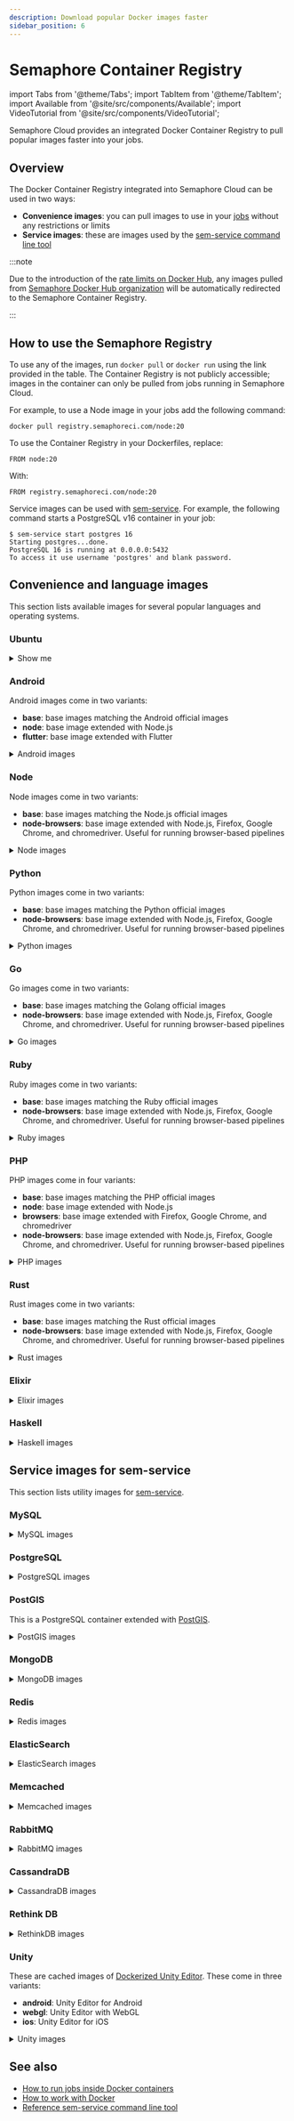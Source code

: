 ```yaml
---
description: Download popular Docker images faster
sidebar_position: 6
---
```


# Semaphore Container Registry

import Tabs from '@theme/Tabs';
import TabItem from '@theme/TabItem';
import Available from '@site/src/components/Available';
import VideoTutorial from '@site/src/components/VideoTutorial';

<Available/>

Semaphore Cloud provides an integrated Docker Container Registry to pull popular images faster into your jobs.

## Overview

The Docker Container Registry integrated into Semaphore Cloud can be used in two ways:

- **Convenience images**: you can pull images to use in your [jobs](../jobs) without any restrictions or limits
- **Service images**: these are images used by the [sem-service command line tool](../../reference/toolbox#sem-service)

:::note

Due to the introduction of the [rate limits on Docker Hub](https://docs.docker.com/docker-hub/download-rate-limit/), any images pulled from [Semaphore Docker Hub organization](https://hub.docker.com/u/semaphoreci) will be automatically redirected to the Semaphore Container Registry.

:::


## How to use the Semaphore Registry

To use any of the images, run `docker pull` or `docker run` using the link provided in the table. The Container Registry is not publicly accessible; images in the container can only be pulled from jobs running in Semaphore Cloud.

For example, to use a Node image in your jobs add the following command:

```shell title="Job commands"
docker pull registry.semaphoreci.com/node:20
```

To use the Container Registry in your Dockerfiles, replace:

```docker title="Dockerfile"
FROM node:20
```

With:

```docker title="Dockerfile"
FROM registry.semaphoreci.com/node:20
```

Service images can be used with [sem-service](../../reference/toolbox#sem-service). For example, the following command starts a PostgreSQL v16 container in your job:

```shell title="Job commands"
$ sem-service start postgres 16
Starting postgres...done.
PostgreSQL 16 is running at 0.0.0.0:5432
To access it use username 'postgres' and blank password.
```

## Convenience and language images

This section lists available images for several popular languages and operating systems.

### Ubuntu

<details>
<summary>Show me</summary>
<div>

| Image | Link |
|--------|--------|
| ubuntu:18.04 | `registry.semaphoreci.com/ubuntu:18.04` |  
| ubuntu:20.04 | `registry.semaphoreci.com/ubuntu:20.04` |  
| ubuntu:22.04 | `registry.semaphoreci.com/ubuntu:22.04` |  

</div>
</details>

### Android

Android images come in two variants:

- **base**: base images matching the Android official images
- **node**: base image extended with Node.js
- **flutter**: base image extended with Flutter


<details>
<summary>Android images</summary>
<div>

| Image | Link |
|--------|--------|
| android:25 | `registry.semaphoreci.com/android:25` |
| android:25-flutter | `registry.semaphoreci.com/android:25-flutter` |
| android:25-node | `registry.semaphoreci.com/android:25-node` |
| android:26 | `registry.semaphoreci.com/android:26` |
| android:26-flutter | `registry.semaphoreci.com/android:26-flutter` |
| android:26-node | `registry.semaphoreci.com/android:26-node` |
| android:27 | `registry.semaphoreci.com/android:27` |
| android:27-flutter | `registry.semaphoreci.com/android:27-flutter` |
| android:27-node | `registry.semaphoreci.com/android:27-node` |
| android:28 | `registry.semaphoreci.com/android:28` |
| android:28-flutter | `registry.semaphoreci.com/android:28-flutter` |
| android:28-node | `registry.semaphoreci.com/android:28-node` |
| android:29 | `registry.semaphoreci.com/android:29` |
| android:29-flutter | `registry.semaphoreci.com/android:29-flutter` |
| android:29-node | `registry.semaphoreci.com/android:29-node` |
| android:30 | `registry.semaphoreci.com/android:30` |
| android:30-flutter | `registry.semaphoreci.com/android:30-flutter` |
| android:30-node | `registry.semaphoreci.com/android:30-node` |
| android:31 | `registry.semaphoreci.com/android:31` |
| android:31-flutter | `registry.semaphoreci.com/android:31-flutter` |
| android:31-node | `registry.semaphoreci.com/android:31-node` |
| android:32 | `registry.semaphoreci.com/android:32` |
| android:32-flutter | `registry.semaphoreci.com/android:32-flutter` |
| android:32-node | `registry.semaphoreci.com/android:32-node` |
| android:33 | `registry.semaphoreci.com/android:33` |
| android:33-flutter | `registry.semaphoreci.com/android:33-flutter` |
| android:33-node | `registry.semaphoreci.com/android:33-node` |
| android:34 | `registry.semaphoreci.com/android:34` |
| android:34-flutter | `registry.semaphoreci.com/android:34-flutter` |
| android:34-node | `registry.semaphoreci.com/android:34-node` |

</div>
</details>

### Node

Node images come in two variants:

- **base**: base images matching the Node.js official images
- **node-browsers**: base image extended with Node.js, Firefox, Google Chrome, and chromedriver. Useful for running browser-based pipelines

<details>
<summary>Node images</summary>
<div>

| Image | Link |
|--------|--------|
| node:10 | `registry.semaphoreci.com/node:10` |  
| node:10-browsers | `registry.semaphoreci.com/node:10-browsers` |   
| node:12 | `registry.semaphoreci.com/node:12` |  
| node:12-browsers | `registry.semaphoreci.com/node:12-browsers` |  
| node:14 | `registry.semaphoreci.com/node:14` |  
| node:14-browsers | `registry.semaphoreci.com/node:14-browsers` |  
| node:15 | `registry.semaphoreci.com/node:15` |  
| node:15-browsers | `registry.semaphoreci.com/node:15-browsers` |  
| node:16 | `registry.semaphoreci.com/node:16` |  
| node:16-browsers | `registry.semaphoreci.com/node:16-browsers` |  
| node:17 | `registry.semaphoreci.com/node:17` |  
| node:17-browsers | `registry.semaphoreci.com/node:17-browsers` |  
| node:18 | `registry.semaphoreci.com/node:18` |  
| node:18-browsers | `registry.semaphoreci.com/node:18-browsers` |  
| node:19 | `registry.semaphoreci.com/node:19` |  
| node:19-browsers | `registry.semaphoreci.com/node:19-browsers` |  
| node:20 | `registry.semaphoreci.com/node:20` |  
| node:20-browsers | `registry.semaphoreci.com/node:20-browsers` |  
| node:21 | `registry.semaphoreci.com/node:21` |  
| node:21-browsers | `registry.semaphoreci.com/node:21-browsers` |  

</div>
</details>

### Python

Python images come in two variants:

- **base**: base images matching the Python official images
- **node-browsers**: base image extended with Node.js, Firefox, Google Chrome, and chromedriver. Useful for running browser-based pipelines

<details>
<summary>Python images</summary>
<div>

| Image | Link |
|--------|--------|
| python:3.2 | `registry.semaphoreci.com/python:3.2` |  
| python:3.2-node-browsers | `registry.semaphoreci.com/python:3.2-node-browsers` |  
| python:3.3 | `registry.semaphoreci.com/python:3.3` |  
| python:3.3-node-browsers | `registry.semaphoreci.com/python:3.3-node-browsers` |  
| python:3.4 | `registry.semaphoreci.com/python:3.4` |  
| python:3.4-node-browsers | `registry.semaphoreci.com/python:3.4-node-browsers` |  
| python:3.5 | `registry.semaphoreci.com/python:3.5` |  
| python:3.5-node-browsers | `registry.semaphoreci.com/python:3.5-node-browsers` |  
| python:3.6 | `registry.semaphoreci.com/python:3.6` |  
| python:3.6-node-browsers | `registry.semaphoreci.com/python:3.6-node-browsers` |  
| python:3.7 | `registry.semaphoreci.com/python:3.7` |  
| python:3.7-node-browsers | `registry.semaphoreci.com/python:3.7-node-browsers` |  
| python:3.8 | `registry.semaphoreci.com/python:3.8` |  
| python:3.8-node-browsers | `registry.semaphoreci.com/python:3.8-node-browsers` |  
| python:3.9 | `registry.semaphoreci.com/python:3.9` |  
| python:3.9-node-browsers | `registry.semaphoreci.com/python:3.9-node-browsers` |  
| python:3.10 | `registry.semaphoreci.com/python:3.10.0a1` |  
| python:3.10-node-browsers | `registry.semaphoreci.com/python:3.10.0a1-node-browsers` |  
| python:3.11 | `registry.semaphoreci.com/python:3.11.7` |  
| python:3.11-node-browsers | `registry.semaphoreci.com/python:3.11.7-node-browsers` |  
| python:3.12.1 | `registry.semaphoreci.com/python:3.12.1` |  
| python:3.12.1-node-browsers | `registry.semaphoreci.com/python:3.12.1-node-browsers` |  

</div>
</details>

### Go

Go images come in two variants:

- **base**: base images matching the Golang official images
- **node-browsers**: base image extended with Node.js, Firefox, Google Chrome, and chromedriver. Useful for running browser-based pipelines

<details>
<summary>Go images</summary>
<div>

| Image | Link |
|--------|--------|
| golang:1.14 | `registry.semaphoreci.com/golang:1.14` |  
| golang:1.14-node-browsers | `registry.semaphoreci.com/golang:1.14-node-browsers` |  
| golang:1.15 | `registry.semaphoreci.com/golang:1.15` |  
| golang:1.15-node-browsers | `registry.semaphoreci.com/golang:1.15-node-browsers` |  
| golang:1.16 | `registry.semaphoreci.com/golang:1.16` |  
| golang:1.16-node-browsers | `registry.semaphoreci.com/golang:1.16-node-browsers` |  
| golang:1.17 | `registry.semaphoreci.com/golang:1.17` |  
| golang:1.17-node-browsers | `registry.semaphoreci.com/golang:1.17-node-browsers` |  
| golang:1.18 | `registry.semaphoreci.com/golang:1.18` |  
| golang:1.18-node-browsers | `registry.semaphoreci.com/golang:1.18-node-browsers` |  
| golang:1.19 | `registry.semaphoreci.com/golang:1.19` |  
| golang:1.19-node-browsers | `registry.semaphoreci.com/golang:1.19-node-browsers` |  
| golang:1.20 | `registry.semaphoreci.com/golang:1.20` |  
| golang:1.20-node-browsers | `registry.semaphoreci.com/golang:1.20-node-browsers` |  
| golang:1.21 | `registry.semaphoreci.com/golang:1.21` |  
| golang:1.21-node-browsers | `registry.semaphoreci.com/golang:1.21-node-browsers` |  
| golang:1.22 | `registry.semaphoreci.com/golang:1.22` |  
| golang:1.22-node-browsers | `registry.semaphoreci.com/golang:1.22-node-browsers` |  

</div>
</details>

### Ruby

Ruby images come in two variants:

- **base**: base images matching the Ruby official images
- **node-browsers**: base image extended with Node.js, Firefox, Google Chrome, and chromedriver. Useful for running browser-based pipelines

<details>
<summary>Ruby images</summary>
<div>

| Image | Link |
|--------|--------|
| ruby:2.0 | `registry.semaphoreci.com/ruby:2.0` |  
| ruby:2.0-node-browsers | `registry.semaphoreci.com/ruby:2.0-node-browsers` |  
| ruby:2.1 | `registry.semaphoreci.com/ruby:2.1` |  
| ruby:2.1-node-browsers | `registry.semaphoreci.com/ruby:2.1-node-browsers` |  
| ruby:2.2 | `registry.semaphoreci.com/ruby:2.2` |  
| ruby:2.2-node-browsers | `registry.semaphoreci.com/ruby:2.2-node-browsers` |  
| ruby:2.3 | `registry.semaphoreci.com/ruby:2.3` |  
| ruby:2.3-node-browsers | `registry.semaphoreci.com/ruby:2.3-node-browsers` |  
| ruby:2.4 | `registry.semaphoreci.com/ruby:2.4` |  
| ruby:2.4-node-browsers | `registry.semaphoreci.com/ruby:2.4-node-browsers` |  
| ruby:2.5 | `registry.semaphoreci.com/ruby:2.5` |  
| ruby:2.5-node-browsers | `registry.semaphoreci.com/ruby:2.5-node-browsers` |  
| ruby:2.5 | `registry.semaphoreci.com/ruby:2.5` |  
| ruby:2.5-node-browsers | `registry.semaphoreci.com/ruby:2.5-node-browsers` |  
| ruby:2.6 | `registry.semaphoreci.com/ruby:2.6` |  
| ruby:2.6-node-browsers | `registry.semaphoreci.com/ruby:2.6-node-browsers` |  
| ruby:2.7 | `registry.semaphoreci.com/ruby:2.7` |  
| ruby:2.7-node-browsers | `registry.semaphoreci.com/ruby:2.7-node-browsers` |  
| ruby:3.0 | `registry.semaphoreci.com/ruby:3.0` |  
| ruby:3.0-node-browsers | `registry.semaphoreci.com/ruby:3.0-node-browsers` |  
| ruby:3.0.1 | `registry.semaphoreci.com/ruby:3.0.1` |  
| ruby:3.0.1-node-browsers | `registry.semaphoreci.com/ruby:3.0.1-node-browsers` |  
| ruby:3.0.2 | `registry.semaphoreci.com/ruby:3.0.2` |  
| ruby:3.0.2-node-browsers | `registry.semaphoreci.com/ruby:3.0.2-node-browsers` |  
| ruby:3.0.3 | `registry.semaphoreci.com/ruby:3.0.3` |  
| ruby:3.0.3-node-browsers | `registry.semaphoreci.com/ruby:3.0.3-node-browsers` |  
| ruby:3.0.4 | `registry.semaphoreci.com/ruby:3.0.4` |  
| ruby:3.0.4-node-browsers | `registry.semaphoreci.com/ruby:3.0.4-node-browsers` |  
| ruby:3.0.5 | `registry.semaphoreci.com/ruby:3.0.5` |  
| ruby:3.0.5-node-browsers | `registry.semaphoreci.com/ruby:3.0.5-node-browsers` |  
| ruby:3.0.6 | `registry.semaphoreci.com/ruby:3.0.6` |  
| ruby:3.0.6-node-browsers | `registry.semaphoreci.com/ruby:3.0.6-node-browsers` |  
| ruby:3.1.0 | `registry.semaphoreci.com/ruby:3.1.0` |  
| ruby:3.1.0-node-browsers | `registry.semaphoreci.com/ruby:3.1.0-node-browsers` |  
| ruby:3.1.1 | `registry.semaphoreci.com/ruby:3.1.1` |  
| ruby:3.1.1-node-browsers | `registry.semaphoreci.com/ruby:3.1.1-node-browsers` |  
| ruby:3.1.2 | `registry.semaphoreci.com/ruby:3.1.2` |  
| ruby:3.1.2-node-browsers | `registry.semaphoreci.com/ruby:3.1.2-node-browsers` |  
| ruby:3.1.3 | `registry.semaphoreci.com/ruby:3.1.3` |  
| ruby:3.1.3-node-browsers | `registry.semaphoreci.com/ruby:3.1.3-node-browsers` |  
| ruby:3.1.4 | `registry.semaphoreci.com/ruby:3.1.4` |  
| ruby:3.1.4-node-browsers | `registry.semaphoreci.com/ruby:3.1.4-node-browsers` |  
| ruby:3.2.0 | `registry.semaphoreci.com/ruby:3.2.0` |  
| ruby:3.2.0-node-browsers | `registry.semaphoreci.com/ruby:3.2.0-node-browsers` |  
| ruby:3.2.2 | `registry.semaphoreci.com/ruby:3.2.2` |  
| ruby:3.2.2-node-browsers | `registry.semaphoreci.com/ruby:3.2.2-node-browsers` |  
| ruby:3.2.3 | `registry.semaphoreci.com/ruby:3.2.3` |  
| ruby:3.2.3-node-browsers | `registry.semaphoreci.com/ruby:3.2.3-node-browsers` |  
| ruby:3.3.0 | `registry.semaphoreci.com/ruby:3.3.0` |  
| ruby:3.3.0-node-browsers | `registry.semaphoreci.com/ruby:3.3.0-node-browsers` |  
</div>
</details>


### PHP

PHP images come in four variants:

- **base**: base images matching the PHP official images
- **node**: base image extended with Node.js
- **browsers**: base image extended with Firefox, Google Chrome, and chromedriver
- **node-browsers**: base image extended with Node.js, Firefox, Google Chrome, and chromedriver. Useful for running browser-based pipelines

<details>
<summary>PHP images</summary>
<div>

| Image | Link |
|--------|--------|
| php:5.6 | `registry.semaphoreci.com/php:5.6` |
| php:7.2 | `registry.semaphoreci.com/php:7.2` |
| php:7.3 | `registry.semaphoreci.com/php:7.3` |
| php:7.4 | `registry.semaphoreci.com/php:7.4` |
| php:8.0 | `registry.semaphoreci.com/php:8.0` |
| php:8.1.9 | `registry.semaphoreci.com/php:8.1.9` |
| php:8.2.15 | `registry.semaphoreci.com/php:8.2.15` |
| php:8.3.2 | `registry.semaphoreci.com/php:8.3.2` |
| php:5.6-node | `registry.semaphoreci.com/php:5.6-node` |
| php:7.2-node | `registry.semaphoreci.com/php:7.2-node` |
| php:7.3-node | `registry.semaphoreci.com/php:7.3-node` |
| php:7.4-node | `registry.semaphoreci.com/php:7.4-node` |
| php:8.0-node | `registry.semaphoreci.com/php:8.0-node` |
| php:8.1.9-node | `registry.semaphoreci.com/php:8.1.9-node` |
| php:8.2.15-node | `registry.semaphoreci.com/php:8.2.15-node` |
| php:8.3.2-node | `registry.semaphoreci.com/php:8.3.2-node` |
| php:5.6-browsers | `registry.semaphoreci.com/php:5.6-browsers` |
| php:7.2-browsers | `registry.semaphoreci.com/php:7.2-browsers` |
| php:7.3-browsers | `registry.semaphoreci.com/php:7.3-browsers` |
| php:7.4-browsers | `registry.semaphoreci.com/php:7.4-browsers` |
| php:8.0-browsers | `registry.semaphoreci.com/php:8.0-browsers` |
| php:8.1.9-browsers | `registry.semaphoreci.com/php:8.1.9-browsers` |
| php:8.2.15-browsers | `registry.semaphoreci.com/php:8.2.15-browsers` |
| php:8.3.2-browsers | `registry.semaphoreci.com/php:8.3.2-browsers` |
| php:5.6-node-browsers | `registry.semaphoreci.com/php:5.6-node-browsers` |
| php:7.2-node-browsers | `registry.semaphoreci.com/php:7.2-node-browsers` |
| php:7.3-node-browsers | `registry.semaphoreci.com/php:7.3-node-browsers` |
| php:7.4-node-browsers | `registry.semaphoreci.com/php:7.4-node-browsers` |
| php:8.0-node-browsers | `registry.semaphoreci.com/php:8.0-node-browsers` |
| php:8.1.9-node-browsers | `registry.semaphoreci.com/php:8.1.9-node-browsers` |
| php:8.2.15-node-browsers | `registry.semaphoreci.com/php:8.2.15-node-browsers` |
| php:8.3.2-node-browsers | `registry.semaphoreci.com/php:8.3.2-node-browsers` |

</div>
</details>

### Rust

Rust images come in two variants:

- **base**: base images matching the Rust official images
- **node-browsers**: base image extended with Node.js, Firefox, Google Chrome, and chromedriver. Useful for running browser-based pipelines

<details>
<summary>Rust images</summary>
<div>

| Image | Link |
|--------|--------|
| rust:1.47 | `registry.semaphoreci.com/rust:1.47` |  
| rust:1.47-node-browsers | `registry.semaphoreci.com/rust:1.47-node-browsers` |
| rust:1.51 | `registry.semaphoreci.com/rust:1.51` |  
| rust:1.51-node-browsers | `registry.semaphoreci.com/rust:1.51-node-browsers` |
| rust:1.75 | `registry.semaphoreci.com/rust:1.75` |  
| rust:1.75-node-browsers | `registry.semaphoreci.com/rust:1.75-node-browsers` |

</div>
</details>


### Elixir

<details>
<summary>Elixir images</summary>
<div>

| Image | Link |
|--------|--------|
| elixir:1.5 | `registry.semaphoreci.com/elixir:1.5` |  
| elixir:1.6 | `registry.semaphoreci.com/elixir:1.6` |  
| elixir:1.7 | `registry.semaphoreci.com/elixir:1.7` |  
| elixir:1.8 | `registry.semaphoreci.com/elixir:1.8` |  
| elixir:1.9 | `registry.semaphoreci.com/elixir:1.9` |  
| elixir:1.10 | `registry.semaphoreci.com/elixir:1.10` |  
| elixir:1.11 | `registry.semaphoreci.com/elixir:1.11` |  
| elixir:1.12 | `registry.semaphoreci.com/elixir:1.12` |  
| elixir:1.13 | `registry.semaphoreci.com/elixir:1.13` |  
| elixir:1.14 | `registry.semaphoreci.com/elixir:1.14` |  
| elixir:1.15 | `registry.semaphoreci.com/elixir:1.15` |  
| elixir:1.16 | `registry.semaphoreci.com/elixir:1.16` |  

</div>
</details>

### Haskell

<details>
<summary>Haskell images</summary>
<div>

| Image | Link |
|--------|--------|
| haskell:8.8 | `registry.semaphoreci.com/haskell:8.8` |  
| haskell:8.10 | `registry.semaphoreci.com/haskell:8.10` |  
| haskell:9.0.1 | `registry.semaphoreci.com/haskell:9.0.1` |  
| haskell:9.0.2 | `registry.semaphoreci.com/haskell:9.0.2` |  
| haskell:9.2.1 | `registry.semaphoreci.com/haskell:9.2.1` |  
| haskell:9.2.8 | `registry.semaphoreci.com/haskell:9.2.8` |  
| haskell:9.4.2 | `registry.semaphoreci.com/haskell:9.4.2` |  
| haskell:9.4.7 | `registry.semaphoreci.com/haskell:9.4.7` |  
| haskell:9.6.3 | `registry.semaphoreci.com/haskell:9.6.3` |  
| haskell:9.6.4 | `registry.semaphoreci.com/haskell:9.6.4` |  
| haskell:9.8.1 | `registry.semaphoreci.com/haskell:9.8.1` |  

</div>
</details>

## Service images for sem-service

This section lists utility images for [sem-service](../../reference/toolbox#sem-service).

### MySQL

<details>
<summary>MySQL images</summary>
<div>
  
| Image | Link |
|--------|--------|
| mysql:5.5 | `registry.semaphoreci.com/mysql:5.5` |    
| mysql:5.6 | `registry.semaphoreci.com/mysql:5.6` |    
| mysql:5.7 | `registry.semaphoreci.com/mysql:5.7` |    
| mysql:8.0 | `registry.semaphoreci.com/mysql:8.0` |    

</div>
</details>

### PostgreSQL

<details>
<summary>PostgreSQL images</summary>
<div>
  
| Image | Link |
|--------|--------|
| postgres:9.4 | `registry.semaphoreci.com/postgres:9.4` |    
| postgres:9.5 | `registry.semaphoreci.com/postgres:9.5` |    
| postgres:9.6 | `registry.semaphoreci.com/postgres:9.6` |    
| postgres:10 | `registry.semaphoreci.com/postgres:10` |    
| postgres:11 | `registry.semaphoreci.com/postgres:11` |    
| postgres:12 | `registry.semaphoreci.com/postgres:12` |    
| postgres:13 | `registry.semaphoreci.com/postgres:13` |  
| postgres:14 | `registry.semaphoreci.com/postgres:14` |  
| postgres:15 | `registry.semaphoreci.com/postgres:15` |  
| postgres:16 | `registry.semaphoreci.com/postgres:16` |  
| postgres:17 | `registry.semaphoreci.com/postgres:17` |  

</div>
</details>

### PostGIS

This is a PostgreSQL container extended with [PostGIS](https://postgis.net/).

<details>
<summary>PostGIS images</summary>
<div>

| Image | Link |
|--------|--------|
| postgis:9.6-2.5 | `registry.semaphoreci.com/postgis:9.6-2.5` |    
| postgis:9.6-3.0 | `registry.semaphoreci.com/postgis:9.6-3.0` |    
| postgis:10-2.5 | `registry.semaphoreci.com/postgis:10-2.5` |    
| postgis:11-2.5 | `registry.semaphoreci.com/postgis:11-2.5` |    
| postgis:11-3.0 | `registry.semaphoreci.com/postgis:11-3.0` |    
| postgis:12-2.5 | `registry.semaphoreci.com/postgis:12-2.5` |    
| postgis:12-3.0 | `registry.semaphoreci.com/postgis:12-3.0` |    
| postgis:13-3.0 | `registry.semaphoreci.com/postgis:13-3.0` |    
| postgis:14-3.1 | `registry.semaphoreci.com/postgis:14-3.1` |    

</div>
</details>

### MongoDB

<details>
<summary>MongoDB images</summary>
<div>

| Image | Link |
|--------|--------|
| mongo:3.2 | `registry.semaphoreci.com/mongo:3.2` |    
| mongo:3.6 | `registry.semaphoreci.com/mongo:3.6` |    
| mongo:4.0 | `registry.semaphoreci.com/mongo:4.0` |    
| mongo:4.1 | `registry.semaphoreci.com/mongo:4.1` |    
| mongo:4.2 | `registry.semaphoreci.com/mongo:4.2` |    
| mongo:4.4 | `registry.semaphoreci.com/mongo:4.4` |    
| mongo:5.0.9 | `registry.semaphoreci.com/mongo:5.0.9` |    
| mongo:6.0.8 | `registry.semaphoreci.com/mongo:6.0.8` |    

</div>
</details>

### Redis

<details>
<summary>Redis images</summary>
<div>

| Image | Link |
|--------|--------|
| redis:2.8 | `registry.semaphoreci.com/redis:2.8` |    
| redis:3.2 | `registry.semaphoreci.com/redis:3.2` |    
| redis:4.0 | `registry.semaphoreci.com/redis:4.0` |    
| redis:5.0 | `registry.semaphoreci.com/redis:5.0` |    
| redis:6.2 | `registry.semaphoreci.com/redis:6.2` |
| redis:7.0 | `registry.semaphoreci.com/redis:7.0` |

</div>
</details>

### ElasticSearch

<details>
<summary>ElasticSearch images</summary>
<div>
   
| Image | Link |
|--------|--------|
| elasticsearch:1.7 | `registry.semaphoreci.com/elasticsearch:1.7` |    
| elasticsearch:2.4 | `registry.semaphoreci.com/elasticsearch:2.4` |    
| elasticsearch:5.4 | `registry.semaphoreci.com/elasticsearch:5.4` |    
| elasticsearch:5.5 | `registry.semaphoreci.com/elasticsearch:5.5` |    
| elasticsearch:5.6 | `registry.semaphoreci.com/elasticsearch:5.6` |    
| elasticsearch:6.5 | `registry.semaphoreci.com/elasticsearch:6.5` |    
| elasticsearch:6.6 | `registry.semaphoreci.com/elasticsearch:6.6` |    
| elasticsearch:7.1 | `registry.semaphoreci.com/elasticsearch:7.1` |    
| elasticsearch:7.2 | `registry.semaphoreci.com/elasticsearch:7.2` |    
| elasticsearch:7.3 | `registry.semaphoreci.com/elasticsearch:7.3` |    
| elasticsearch:7.4 | `registry.semaphoreci.com/elasticsearch:7.4` |    
| elasticsearch:7.5 | `registry.semaphoreci.com/elasticsearch:7.5` |    
| elasticsearch:7.6 | `registry.semaphoreci.com/elasticsearch:7.6` |    
| elasticsearch:7.7 | `registry.semaphoreci.com/elasticsearch:7.7` |    
| elasticsearch:7.8 | `registry.semaphoreci.com/elasticsearch:7.8` |    
| elasticsearch:7.9 | `registry.semaphoreci.com/elasticsearch:7.9` |   
| elasticsearch:7.10 | `registry.semaphoreci.com/elasticsearch:7.10` |   
| elasticsearch:7.11 | `registry.semaphoreci.com/elasticsearch:7.11` |   
| elasticsearch:7.12 | `registry.semaphoreci.com/elasticsearch:7.12` |   
| elasticsearch:8.5.1 | `registry.semaphoreci.com/elasticsearch:8.5.1` |   
| elasticsearch:8.5.3 | `registry.semaphoreci.com/elasticsearch:8.5.3` |   
| elasticsearch:8.9.2 | `registry.semaphoreci.com/elasticsearch:8.9.2` |   
| elasticsearch:8.11.3 | `registry.semaphoreci.com/elasticsearch:8.11.3` |   

</div>
</details>

### Memcached

<details>
<summary>Memcached images</summary>
<div>

| Image | Link |
|--------|--------|
| memcached:1.5 | `registry.semaphoreci.com/memcached:1.5` |    
| memcached:1.6 | `registry.semaphoreci.com/memcached:1.6` |    

</div>
</details>

### RabbitMQ

<details>
<summary>RabbitMQ images</summary>
<div>

| Image | Link |
|--------|--------|
| rabbitmq:3.6 | `registry.semaphoreci.com/rabbitmq:3.6` | 
| rabbitmq:3.8 | `registry.semaphoreci.com/rabbitmq:3.8` |  

</div>
</details>

### CassandraDB

<details>
<summary>CassandraDB images</summary>
<div>

| Image | Link |
|--------|--------|
| cassandra:3.11 | `registry.semaphoreci.com/cassandra:3.11` |  

</div>
</details>

### Rethink DB

<details>
<summary>RethinkDB images</summary>
<div>

| Image | Link |
|--------|--------|
| rethinkdb:2.3 | `registry.semaphoreci.com/rethinkdb:2.3` |  
| rethinkdb:2.4 | `registry.semaphoreci.com/rethinkdb:2.4` |  

</div>
</details>

### Unity

These are cached images of [Dockerized Unity Editor](https://hub.docker.com/r/unityci/editor). These come in three variants:

- **android**: Unity Editor for Android
- **webgl**: Unity Editor with WebGL
- **ios**: Unity Editor for iOS

<details>
<summary>Unity images</summary>
<div>

| Image | Link |
|--------|--------|
| unityci/editor:2020.3.25f1-android-0 | `registry.semaphoreci.com/unityci/editor:2020.3.25f1-android-0` |  
| unityci/editor:ubuntu-2020.3.25f1-webgl-0.15.0 | `registry.semaphoreci.com/unityci/editor:ubuntu-2020.3.25f1-webgl-0.15.0` |  
| unityci/editor:ubuntu-2020.3.25f1-ios-0.15.0 | `registry.semaphoreci.com/unityci/editor:ubuntu-2020.3.25f1-ios-0.15.0` |  

</div>
</details>

## See also

- [How to run jobs inside Docker containers](../pipelines#docker-environments)
- [How to work with Docker](./docker)
- [Reference sem-service command line tool](../../reference/toolbox#sem-service)
